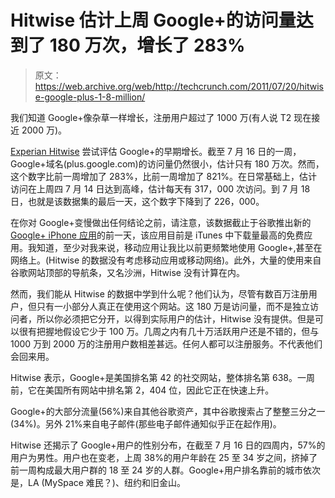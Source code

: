 # Hitwise 估计上周 Google+的访问量达到了 180 万次，增长了 283%

> 原文：<https://web.archive.org/web/http://techcrunch.com/2011/07/20/hitwise-google-plus-1-8-million/>

我们知道 Google+像杂草一样增长，注册用户超过了 1000 万(有人说 T2 现在接近 2000 万)。

[Experian Hitwise](https://web.archive.org/web/20230203054820/http://www.hitwise.com/us/) 尝试评估 Google+的早期增长。截至 7 月 16 日的一周，Google+域名(plus.google.com)的访问量仍然很小，估计只有 180 万次。然而，这个数字比前一周增加了 283%，比前一周增加了 821%。在日常基础上，估计访问在上周四 7 月 14 日达到高峰，估计每天有 317，000 次访问。到 7 月 18 日，也就是该数据集的最后一天，这个数字下降到了 226，000。

在你对 Google+变慢做出任何结论之前，请注意，该数据截止于谷歌推出新的 [Google+ iPhone 应用](https://web.archive.org/web/20230203054820/https://techcrunch.com/2011/07/19/google-iphone-app-speedy-update/)的前一天，该应用目前是 iTunes 中下载量最高的免费应用。我知道，至少对我来说，移动应用让我比以前更频繁地使用 Google+,甚至在网络上。(Hitwise 的数据没有考虑移动应用或移动网络)。此外，大量的使用来自谷歌网站顶部的导航条，又名沙洲，Hitwise 没有计算在内。

然而，我们能从 Hitwise 的数据中学到什么呢？他们认为，尽管有数百万注册用户，但只有一小部分人真正在使用这个网站。这 180 万是访问量，而不是独立访问者，所以你必须把它分开，以得到实际用户的估计，Hitwise 没有提供。但是可以很有把握地假设它少于 100 万。几周之内有几十万活跃用户还是不错的，但与 1000 万到 2000 万的注册用户数相差甚远。任何人都可以注册服务。不代表他们会回来用。

Hitwise 表示，Google+是美国排名第 42 的社交网站，整体排名第 638。一周前，它在美国所有网站中排名第 2，404 位，因此它正在快速上升。

Google+的大部分流量(56%)来自其他谷歌资产，其中谷歌搜索占了整整三分之一(34%)。另外 21%来自电子邮件(那些电子邮件通知似乎正在起作用)。

Hitwise 还揭示了 Google+用户的性别分布，在截至 7 月 16 日的四周内，57%的用户为男性。用户也在变老，上周 38%的用户年龄在 25 至 34 岁之间，挤掉了前一周构成最大用户群的 18 至 24 岁的人群。Google+用户排名靠前的城市依次是，LA (MySpace 难民？)、纽约和旧金山。